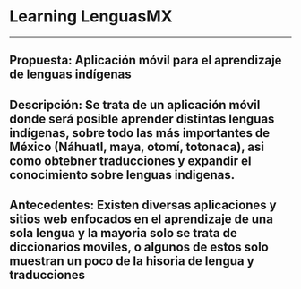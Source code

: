 # **Learning LenguasMX**
---
## **Propuesta:** Aplicación móvil para el aprendizaje de lenguas indígenas

## **Descripción:** Se trata de un aplicación móvil donde será posible aprender distintas lenguas indígenas, sobre todo las más importantes de México (Náhuatl, maya, otomí, totonaca), asi como obtebner traducciones  y expandir el conocimiento sobre lenguas indigenas.

## **Antecedentes:** Existen diversas aplicaciones y sitios web enfocados en el aprendizaje de una sola lengua y la mayoria solo se trata de diccionarios moviles, o algunos de estos solo muestran un poco de la hisoria de lengua y traducciones 
 

